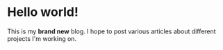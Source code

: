 # Hello world!

This is my **brand new** blog. I hope to post various articles about different projects I'm working on.
